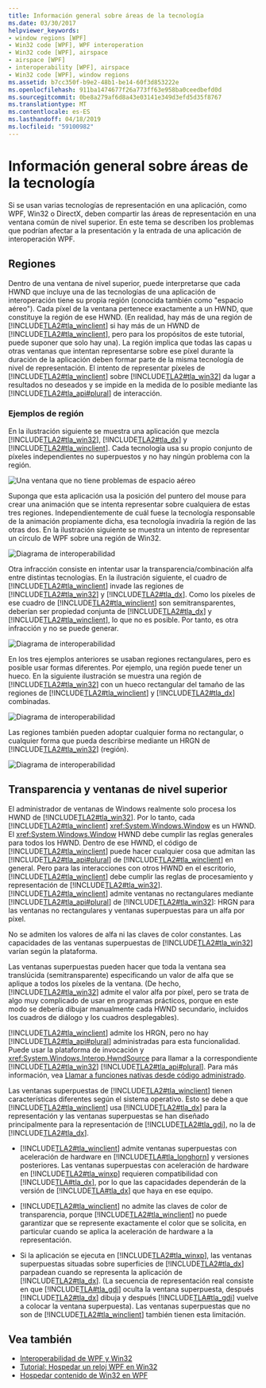 ```yaml
---
title: Información general sobre áreas de la tecnología
ms.date: 03/30/2017
helpviewer_keywords:
- window regions [WPF]
- Win32 code [WPF], WPF interoperation
- Win32 code [WPF], airspace
- airspace [WPF]
- interoperability [WPF], airspace
- Win32 code [WPF], window regions
ms.assetid: b7cc350f-b9e2-48b1-be14-60f3d853222e
ms.openlocfilehash: 911ba1474677f26a773ff63e958ba0ceedbefd0d
ms.sourcegitcommit: 0be8a279af6d8a43e03141e349d3efd5d35f8767
ms.translationtype: MT
ms.contentlocale: es-ES
ms.lasthandoff: 04/18/2019
ms.locfileid: "59100982"
---
```

# <a name="technology-regions-overview"></a>Información general sobre áreas de la tecnología
Si se usan varias tecnologías de representación en una aplicación, como WPF, Win32 o DirectX, deben compartir las áreas de representación en una ventana común de nivel superior. En este tema se describen los problemas que podrían afectar a la presentación y la entrada de una aplicación de interoperación WPF.  
  
## <a name="regions"></a>Regiones  
 Dentro de una ventana de nivel superior, puede interpretarse que cada HWND que incluye una de las tecnologías de una aplicación de interoperación tiene su propia región (conocida también como "espacio aéreo"). Cada píxel de la ventana pertenece exactamente a un HWND, que constituye la región de ese HWND. (En realidad, hay más de una región de [!INCLUDE[TLA2#tla_winclient](../../../../includes/tla2sharptla-winclient-md.md)] si hay más de un HWND de [!INCLUDE[TLA2#tla_winclient](../../../../includes/tla2sharptla-winclient-md.md)], pero para los propósitos de este tutorial, puede suponer que solo hay una). La región implica que todas las capas u otras ventanas que intentan representarse sobre ese píxel durante la duración de la aplicación deben formar parte de la misma tecnología de nivel de representación. El intento de representar píxeles de [!INCLUDE[TLA2#tla_winclient](../../../../includes/tla2sharptla-winclient-md.md)] sobre [!INCLUDE[TLA2#tla_win32](../../../../includes/tla2sharptla-win32-md.md)] da lugar a resultados no deseados y se impide en la medida de lo posible mediante las [!INCLUDE[TLA2#tla_api#plural](../../../../includes/tla2sharptla-apisharpplural-md.md)] de interacción.  
  
### <a name="region-examples"></a>Ejemplos de región  
 En la ilustración siguiente se muestra una aplicación que mezcla [!INCLUDE[TLA2#tla_win32](../../../../includes/tla2sharptla-win32-md.md)], [!INCLUDE[TLA2#tla_dx](../../../../includes/tla2sharptla-dx-md.md)] y [!INCLUDE[TLA2#tla_winclient](../../../../includes/tla2sharptla-winclient-md.md)]. Cada tecnología usa su propio conjunto de píxeles independientes no superpuestos y no hay ningún problema con la región.  
  
 ![Una ventana que no tiene problemas de espacio aéreo](./media/migrationinteroparchitectarticle01.png "MigrationInteropArchitectArticle01")  
  
 Suponga que esta aplicación usa la posición del puntero del mouse para crear una animación que se intenta representar sobre cualquiera de estas tres regiones. Independientemente de cuál fuese la tecnología responsable de la animación propiamente dicha, esa tecnología invadiría la región de las otras dos. En la ilustración siguiente se muestra un intento de representar un círculo de WPF sobre una región de Win32.  
  
 ![Diagrama de interoperabilidad](./media/migrationinteroparchitectarticle02.png "MigrationInteropArchitectArticle02")  
  
 Otra infracción consiste en intentar usar la transparencia/combinación alfa entre distintas tecnologías.  En la ilustración siguiente, el cuadro de [!INCLUDE[TLA2#tla_winclient](../../../../includes/tla2sharptla-winclient-md.md)] invade las regiones de [!INCLUDE[TLA2#tla_win32](../../../../includes/tla2sharptla-win32-md.md)] y [!INCLUDE[TLA2#tla_dx](../../../../includes/tla2sharptla-dx-md.md)]. Como los píxeles de ese cuadro de [!INCLUDE[TLA2#tla_winclient](../../../../includes/tla2sharptla-winclient-md.md)] son semitransparentes, deberían ser propiedad conjunta de [!INCLUDE[TLA2#tla_dx](../../../../includes/tla2sharptla-dx-md.md)] y [!INCLUDE[TLA2#tla_winclient](../../../../includes/tla2sharptla-winclient-md.md)], lo que no es posible.  Por tanto, es otra infracción y no se puede generar.  
  
 ![Diagrama de interoperabilidad](./media/migrationinteroparchitectarticle03.png "MigrationInteropArchitectArticle03")  
  
 En los tres ejemplos anteriores se usaban regiones rectangulares, pero es posible usar formas diferentes.  Por ejemplo, una región puede tener un hueco. En la siguiente ilustración se muestra una región de [!INCLUDE[TLA2#tla_win32](../../../../includes/tla2sharptla-win32-md.md)] con un hueco rectangular del tamaño de las regiones de [!INCLUDE[TLA2#tla_winclient](../../../../includes/tla2sharptla-winclient-md.md)] y [!INCLUDE[TLA2#tla_dx](../../../../includes/tla2sharptla-dx-md.md)] combinadas.  
  
 ![Diagrama de interoperabilidad](./media/migrationinteroparchitectarticle04.png "MigrationInteropArchitectArticle04")  
  
 Las regiones también pueden adoptar cualquier forma no rectangular, o cualquier forma que pueda describirse mediante un HRGN de [!INCLUDE[TLA2#tla_win32](../../../../includes/tla2sharptla-win32-md.md)] (región).  
  
 ![Diagrama de interoperabilidad](./media/migrationinteroparchitectarticle05.png "MigrationInteropArchitectArticle05")  
  
## <a name="transparency-and-top-level-windows"></a>Transparencia y ventanas de nivel superior  
 El administrador de ventanas de Windows realmente solo procesa los HWND de [!INCLUDE[TLA2#tla_win32](../../../../includes/tla2sharptla-win32-md.md)]. Por lo tanto, cada [!INCLUDE[TLA2#tla_winclient](../../../../includes/tla2sharptla-winclient-md.md)] <xref:System.Windows.Window> es un HWND. El <xref:System.Windows.Window> HWND debe cumplir las reglas generales para todos los HWND. Dentro de ese HWND, el código de [!INCLUDE[TLA2#tla_winclient](../../../../includes/tla2sharptla-winclient-md.md)] puede hacer cualquier cosa que admitan las [!INCLUDE[TLA2#tla_api#plural](../../../../includes/tla2sharptla-apisharpplural-md.md)] de [!INCLUDE[TLA2#tla_winclient](../../../../includes/tla2sharptla-winclient-md.md)] en general. Pero para las interacciones con otros HWND en el escritorio, [!INCLUDE[TLA2#tla_winclient](../../../../includes/tla2sharptla-winclient-md.md)] debe cumplir las reglas de procesamiento y representación de [!INCLUDE[TLA2#tla_win32](../../../../includes/tla2sharptla-win32-md.md)].  [!INCLUDE[TLA2#tla_winclient](../../../../includes/tla2sharptla-winclient-md.md)] admite ventanas no rectangulares mediante [!INCLUDE[TLA2#tla_api#plural](../../../../includes/tla2sharptla-apisharpplural-md.md)] de [!INCLUDE[TLA2#tla_win32](../../../../includes/tla2sharptla-win32-md.md)]: HRGN para las ventanas no rectangulares y ventanas superpuestas para un alfa por píxel.  
  
 No se admiten los valores de alfa ni las claves de color constantes.  Las capacidades de las ventanas superpuestas de [!INCLUDE[TLA2#tla_win32](../../../../includes/tla2sharptla-win32-md.md)] varían según la plataforma.  
  
 Las ventanas superpuestas pueden hacer que toda la ventana sea translúcida (semitransparente) especificando un valor de alfa que se aplique a todos los píxeles de la ventana.  (De hecho, [!INCLUDE[TLA2#tla_win32](../../../../includes/tla2sharptla-win32-md.md)] admite el valor alfa por píxel, pero se trata de algo muy complicado de usar en programas prácticos, porque en este modo se debería dibujar manualmente cada HWND secundario, incluidos los cuadros de diálogo y los cuadros desplegables).  
  
 [!INCLUDE[TLA2#tla_winclient](../../../../includes/tla2sharptla-winclient-md.md)] admite los HRGN, pero no hay [!INCLUDE[TLA2#tla_api#plural](../../../../includes/tla2sharptla-apisharpplural-md.md)] administradas para esta funcionalidad. Puede usar la plataforma de invocación y <xref:System.Windows.Interop.HwndSource> para llamar a la correspondiente [!INCLUDE[TLA2#tla_win32](../../../../includes/tla2sharptla-win32-md.md)] [!INCLUDE[TLA2#tla_api#plural](../../../../includes/tla2sharptla-apisharpplural-md.md)]. Para más información, vea [Llamar a funciones nativas desde código administrado](/cpp/dotnet/calling-native-functions-from-managed-code).  
  
 Las ventanas superpuestas de [!INCLUDE[TLA2#tla_winclient](../../../../includes/tla2sharptla-winclient-md.md)] tienen características diferentes según el sistema operativo. Esto se debe a que [!INCLUDE[TLA2#tla_winclient](../../../../includes/tla2sharptla-winclient-md.md)] usa [!INCLUDE[TLA2#tla_dx](../../../../includes/tla2sharptla-dx-md.md)] para la representación y las ventanas superpuestas se han diseñado principalmente para la representación de [!INCLUDE[TLA2#tla_gdi](../../../../includes/tla2sharptla-gdi-md.md)], no la de [!INCLUDE[TLA2#tla_dx](../../../../includes/tla2sharptla-dx-md.md)].  
  
-   [!INCLUDE[TLA2#tla_winclient](../../../../includes/tla2sharptla-winclient-md.md)] admite ventanas superpuestas con aceleración de hardware en [!INCLUDE[TLA#tla_longhorn](../../../../includes/tlasharptla-longhorn-md.md)] y versiones posteriores. Las ventanas superpuestas con aceleración de hardware en [!INCLUDE[TLA2#tla_winxp](../../../../includes/tla2sharptla-winxp-md.md)] requieren compatibilidad con [!INCLUDE[TLA#tla_dx](../../../../includes/tlasharptla-dx-md.md)], por lo que las capacidades dependerán de la versión de [!INCLUDE[TLA#tla_dx](../../../../includes/tlasharptla-dx-md.md)] que haya en ese equipo.  
  
-   [!INCLUDE[TLA2#tla_winclient](../../../../includes/tla2sharptla-winclient-md.md)] no admite las claves de color de transparencia, porque [!INCLUDE[TLA2#tla_winclient](../../../../includes/tla2sharptla-winclient-md.md)] no puede garantizar que se represente exactamente el color que se solicita, en particular cuando se aplica la aceleración de hardware a la representación.  
  
-   Si la aplicación se ejecuta en [!INCLUDE[TLA2#tla_winxp](../../../../includes/tla2sharptla-winxp-md.md)], las ventanas superpuestas situadas sobre superficies de [!INCLUDE[TLA2#tla_dx](../../../../includes/tla2sharptla-dx-md.md)] parpadean cuando se representa la aplicación de [!INCLUDE[TLA2#tla_dx](../../../../includes/tla2sharptla-dx-md.md)].  (La secuencia de representación real consiste en que [!INCLUDE[TLA#tla_gdi](../../../../includes/tlasharptla-gdi-md.md)] oculta la ventana superpuesta, después [!INCLUDE[TLA2#tla_dx](../../../../includes/tla2sharptla-dx-md.md)] dibuja y después [!INCLUDE[TLA#tla_gdi](../../../../includes/tlasharptla-gdi-md.md)] vuelve a colocar la ventana superpuesta).  Las ventanas superpuestas que no son de [!INCLUDE[TLA2#tla_winclient](../../../../includes/tla2sharptla-winclient-md.md)] también tienen esta limitación.  
  
## <a name="see-also"></a>Vea también

- [Interoperabilidad de WPF y Win32](wpf-and-win32-interoperation.md)
- [Tutorial: Hospedar un reloj WPF en Win32](walkthrough-hosting-a-wpf-clock-in-win32.md)
- [Hospedar contenido de Win32 en WPF](hosting-win32-content-in-wpf.md)
